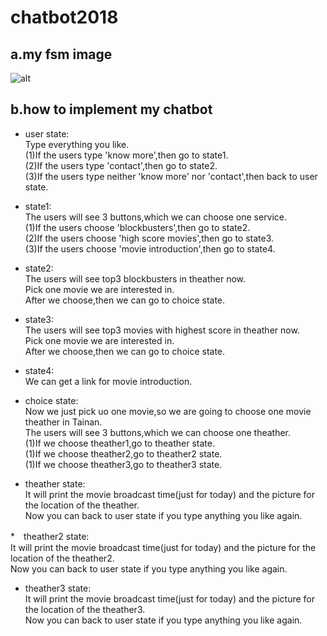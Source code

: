 # chatbot2018

## a.my fsm image
 ![alt](https://i.imgur.com/wavxNFb.png)

## b.how to implement my chatbot

* user state:</br>
  Type everything you like.</br>
  (1)If the users type 'know more',then go to state1.</br>
  (2)If the users type 'contact',then go to state2.</br>
  (3)If the users type neither 'know more' nor 'contact',then back to user state.</br>

* state1:</br>
  The users will see 3 buttons,which we can choose one service.</br>
  (1)If the users choose 'blockbusters',then go to state2.</br>
  (2)If the users choose 'high score movies',then go to state3.</br>
  (3)If the users choose 'movie introduction',then go to state4.</br>

 * state2:</br>
  The users will see top3 blockbusters in theather now.</br>
  Pick one movie we are interested in.</br>
  After we choose,then we can go to choice state.</br>
 
* state3:</br>
  The users will see top3 movies with highest score in theather now.</br>
  Pick one movie we are interested in.</br>
  After we choose,then we can go to choice state.</br>

* state4:</br>
  We can get a link for movie introduction.</br>

* choice state:</br>
  Now we just pick uo  one movie,so we are going to choose one movie theather in Tainan.</br>
  The users will see 3 buttons,which we can choose one theather.</br>
  (1)If we choose theather1,go to theather state.</br>
  (1)If we choose theather2,go to theather2 state.</br>
  (1)If we choose theather3,go to theather3 state.</br>

* theather state:</br>
  It will print the movie broadcast time(just for today) and the picture for the location of the theather.</br>
  Now you can back to user state if you type anything you like again.</br>
  
*　theather2 state:</br>
  It will print the movie broadcast time(just for today) and the picture for the location of the theather2.</br>
  Now you can back to user state if you type anything you like again.</br>
  
* theather3 state:</br>
  It will print the movie broadcast time(just for today) and the picture for the location of the theather3.</br>
  Now you can back to user state if you type anything you like again.</br>

